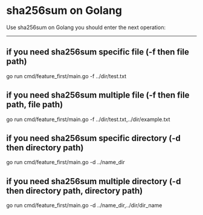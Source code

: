 # sha256sum on Golang

Use sha256sum on Golang you should  enter the next operation:
_____
## if you need sha256sum specific file (-f then file path)
go run cmd/feature_first/main.go -f ../dir/test.txt

## if you need sha256sum multiple file (-f then file path, file path)
go run cmd/feature_first/main.go -f ../dir/test.txt,../dir/example.txt

## if you need sha256sum specific directory (-d then directory path)
go run cmd/feature_first/main.go -d ../name_dir

## if you need sha256sum multiple directory (-d then directory path, directory path)
go run cmd/feature_first/main.go -d ../name_dir,../dir/dir_name